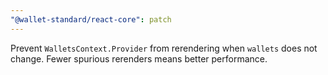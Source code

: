 ```yaml
---
"@wallet-standard/react-core": patch
---
```


Prevent `WalletsContext.Provider` from rerendering when `wallets` does not change. Fewer spurious rerenders means better performance.
